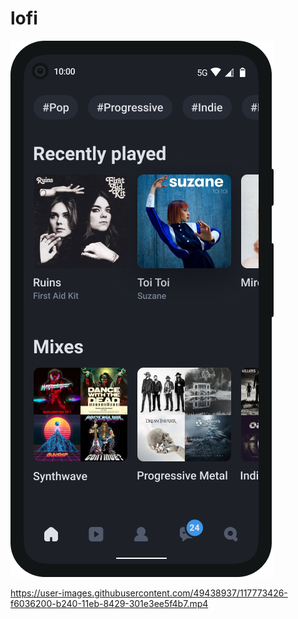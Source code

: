 # lofi

![alt text](assets/image/screenshot.png)

https://user-images.githubusercontent.com/49438937/117773426-f6036200-b240-11eb-8429-301e3ee5f4b7.mp4


